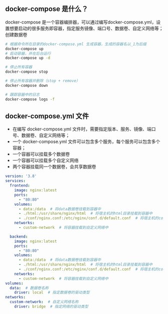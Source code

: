 ## docker-compose 是什么？

docker-compose 是一个容器编排器，可以通过编写docker-compose.yml，设置想要启动的很多服务即容器，指定服务镜像、端口号、数据卷、自定义网络等；创建数据卷

```bash
# 根据命令所在目录的docker-compose.yml 生成容器，生成的容器名以_1为后缀
docker-compose up
# 启动容器，并在后台运行
docker-compose up -d

# 停止所有容器
docker-compose stop

# 停止所有容器并删除（stop + remove）
docker-compose down

# 跟踪容器中的日志
docker-compose logs -f
```


## docker-compose.yml 文件
- 在编写 docker-compose.yml 文件时，需要指定版本、服务、镜像、端口号、数据卷、自定义网络等；
- 一个 docker-compose.yml 文件可以包含多个服务，每个服务可以包含多个容器；
- 一个容器可以挂载多个数据卷
- 一个容器可以挂载多个自定义网络
- 两个容器挂载同一个数据卷，会共享数据卷

```yaml
version: '3.8'
services:
  frontend:
    image: nginx:latest
    ports:
      - "80:80"
    volumes:
      - data:/data  # 将data数据卷挂载到容器中
      - ./html:/usr/share/nginx/html  # 将宿主机的html目录挂载到容器中
      - ./conf/nginx.conf:/etc/nginx/conf.d/default.conf  # 将宿主机的conf/nginx.conf 文件挂载到容器中
    networks:
      - custom-network  # 将容器挂载到自定义网络中

  backend:
    image: nginx:latest
    ports:
      - "80:80"
    volumes:
      - data:/data  # 将data数据卷挂载到容器中
      - ./html:/usr/share/nginx/html  # 将宿主机的html目录挂载到容器中
      - ./conf/nginx.conf:/etc/nginx/conf.d/default.conf  # 将宿主机的conf/nginx.conf 文件挂载到容器中
    networks:
      - custom-network  # 将容器挂载到自定义网络中
volumes:
  data:  # 数据卷名称
    driver: local  # 指定数据卷的驱动类型
networks:
  custom-network:  # 自定义网络名称
    driver: bridge  # 指定网络的驱动类型
```
